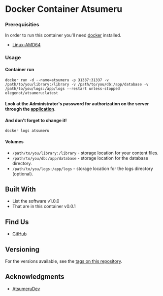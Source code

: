 # Docker Container Atsumeru

### Prerequisities

In order to run this container you'll need [docker](https://docs.docker.com/desktop/install/linux-install/) installed.

* [Linux-AMD64](https://hub.docker.com/repository/docker/olegenot/atsumeru)

### Usage

#### Container run

```shell
docker run -d --name=atsumeru -p 31337:31337 -v /path/to/you/library:/library -v /path/to/you/db:/app/database -v /path/to/you/logs:/app/logs --restart unless-stopped olegenot/atsumeru:latest
```
#### Look at the Administrator's password for authorization on the server through the [application](https://github.com/AtsumeruDev/AtsumeruManager).
#### And don't forget to change it!

```shell
docker logs atsumeru
```

#### Volumes

* `/path/to/you/library:/library` - storage location for your content files.
* `/path/to/you/db:/app/database` - storage location for the database directory.
* `/path/to/you/logs:/app/logs` - storage location for the logs directory (optional).

## Built With

* List the software v1.0.0
* That are in this container v0.0.1

## Find Us

* [GitHub](https://github.com/AtsumeruDev/Atsumeru)

## Versioning

For the versions available, see the 
[tags on this repository](https://hub.docker.com/repository/docker/olegenot/atsumeru/tags). 

## Acknowledgments

* [AtsumeruDev](https://t.me/atsumeru_app)